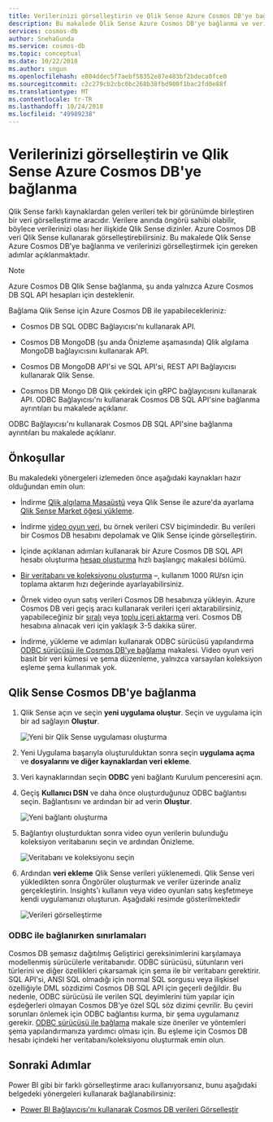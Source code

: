 ```yaml
---
title: Verilerinizi görselleştirin ve Qlik Sense Azure Cosmos DB'ye bağlama | Microsoft Docs
description: Bu makalede Qlik Sense Azure Cosmos DB'ye bağlanma ve verilerinizi görselleştirmek için gereken adımlar açıklanmaktadır.
services: cosmos-db
author: SnehaGunda
ms.service: cosmos-db
ms.topic: conceptual
ms.date: 10/22/2018
ms.author: sngun
ms.openlocfilehash: e804ddec5f7aebf58352e87e483bf2bdeca0fce0
ms.sourcegitcommit: c2c279cb2cbc0bc268b38fbd900f1bac2fd0e88f
ms.translationtype: MT
ms.contentlocale: tr-TR
ms.lasthandoff: 10/24/2018
ms.locfileid: "49989238"
---
```

# <a name="connect-qlik-sense-to-azure-cosmos-db-and-visualize-your-data"></a>Verilerinizi görselleştirin ve Qlik Sense Azure Cosmos DB'ye bağlanma

Qlik Sense farklı kaynaklardan gelen verileri tek bir görünümde birleştiren bir veri görselleştirme aracıdır. Verilere anında öngörü sahibi olabilir, böylece verilerinizi olası her ilişkide Qlik Sense dizinler. Azure Cosmos DB veri Qlik Sense kullanarak görselleştirebilirsiniz. Bu makalede Qlik Sense Azure Cosmos DB'ye bağlanma ve verilerinizi görselleştirmek için gereken adımlar açıklanmaktadır. 

> [!NOTE]
> Azure Cosmos DB Qlik Sense bağlanma, şu anda yalnızca Azure Cosmos DB SQL API hesapları için desteklenir.

Bağlama Qlik Sense için Azure Cosmos DB ile yapabilecekleriniz:

* Cosmos DB SQL ODBC Bağlayıcısı'nı kullanarak API.

* Cosmos DB MongoDB (şu anda Önizleme aşamasında) Qlik algılama MongoDB bağlayıcısını kullanarak API.

* Cosmos DB MongoDB API'si ve SQL API'si, REST API Bağlayıcısı kullanarak Qlik Sense.

* Cosmos DB Mongo DB Qlik çekirdek için gRPC bağlayıcısını kullanarak API.
ODBC Bağlayıcısı'nı kullanarak Cosmos DB SQL API'sine bağlanma ayrıntıları bu makalede açıklanır.

ODBC Bağlayıcısı'nı kullanarak Cosmos DB SQL API'sine bağlanma ayrıntıları bu makalede açıklanır.

## <a name="prerequisites"></a>Önkoşullar

Bu makaledeki yönergeleri izlemeden önce aşağıdaki kaynakları hazır olduğundan emin olun:

* İndirme [Qlik algılama Masaüstü](https://www.qlik.com/us/try-or-buy/download-qlik-sense) veya Qlik Sense ile azure'da ayarlama [Qlik Sense Market öğesi yükleme](https://azuremarketplace.microsoft.com/marketplace/apps/qlik.qlik-sense).

* İndirme [video oyun veri](https://www.kaggle.com/gregorut/videogamesales), bu örnek verileri CSV biçimindedir. Bu verileri bir Cosmos DB hesabını depolamak ve Qlik Sense içinde görselleştirin.

* İçinde açıklanan adımları kullanarak bir Azure Cosmos DB SQL API hesabı oluşturma [hesap oluşturma](create-sql-api-dotnet.md#create-a-database-account) hızlı başlangıç makalesi bölümü.

* [Bir veritabanı ve koleksiyonu oluşturma](create-sql-api-dotnet.md#add-a-collection) –, kullanım 1000 RU/sn için toplama aktarım hızı değerinde ayarlayabilirsiniz. 

* Örnek video oyun satış verileri Cosmos DB hesabınıza yükleyin. Azure Cosmos DB veri geçiş aracı kullanarak verileri içeri aktarabilirsiniz, yapabileceğiniz bir [sıralı](import-data.md#SQLSeqTarget) veya [toplu içeri aktarma](import-data.md#SQLBulkTarget) veri. Cosmos DB hesabına alınacak veri için yaklaşık 3-5 dakika sürer.

* İndirme, yükleme ve adımları kullanarak ODBC sürücüsü yapılandırma [ODBC sürücüsü ile Cosmos DB'ye bağlama](odbc-driver.md) makalesi. Video oyun veri basit bir veri kümesi ve şema düzenleme, yalnızca varsayılan koleksiyon eşleme şema kullanmak yok.

## <a name="connect-qlik-sense-to-cosmos-db"></a>Qlik Sense Cosmos DB'ye bağlanma

1. Qlik Sense açın ve seçin **yeni uygulama oluştur**. Seçin ve uygulama için bir ad sağlayın **Oluştur**.

   ![Yeni bir Qlik Sense uygulaması oluşturma](./media/visualize-qlik-sense/create-new-qlik-sense-app.png)

2. Yeni Uygulama başarıyla oluşturulduktan sonra seçin **uygulama açma** ve **dosyalarını ve diğer kaynaklardan veri ekleme**. 

3. Veri kaynaklarından seçin **ODBC** yeni bağlantı Kurulum penceresini açın. 

4. Geçiş **Kullanıcı DSN** ve daha önce oluşturduğunuz ODBC bağlantısı seçin. Bağlantısını ve ardından bir ad verin **Oluştur**. 

   ![Yeni bağlantı oluşturma](./media/visualize-qlik-sense/create-new-connection.png)

5. Bağlantıyı oluşturduktan sonra video oyun verilerin bulunduğu koleksiyon veritabanını seçin ve ardından Önizleme.

   ![Veritabanı ve koleksiyonu seçin](./media/visualize-qlik-sense/choose-database-and-collection.png) 

6. Ardından **veri ekleme** Qlik Sense verileri yüklenemedi. Qlik Sense veri yükledikten sonra Öngörüler oluşturmak ve veriler üzerinde analiz gerçekleştirin. Insights'ı kullanın veya video oyunları satış keşfetmeye kendi uygulamanızı oluşturun. Aşağıdaki resimde gösterilmektedir 

   ![Verileri görselleştirme](./media/visualize-qlik-sense/visualize-data.png)

### <a name="limitations-when-connecting-with-odbc"></a>ODBC ile bağlanırken sınırlamaları 

Cosmos DB şemasız dağıtılmış Geliştirici gereksinimlerini karşılamaya modellenmiş sürücülerle veritabanıdır. ODBC sürücüsü, sütunların veri türlerini ve diğer özellikleri çıkarsamak için şema ile bir veritabanı gerektirir. SQL API'si, ANSI SQL olmadığı için normal SQL sorgusu veya ilişkisel özelliğiyle DML sözdizimi Cosmos DB SQL API için geçerli değildir. Bu nedenle, ODBC sürücüsü ile verilen SQL deyimlerini tüm yapılar için eşdeğerleri olmayan Cosmos DB'ye özel SQL söz dizimi çevrilir. Bu çeviri sorunları önlemek için ODBC bağlantısı kurma, bir şema uygulamanız gerekir. [ODBC sürücüsü ile bağlama](odbc-driver.md) makale size öneriler ve yöntemleri şema yapılandırmanıza yardımcı olması için. Bu eşleme için Cosmos DB hesabı içindeki her veritabanı/koleksiyonu oluşturmak emin olun.

## <a name="next-steps"></a>Sonraki Adımlar

Power BI gibi bir farklı görselleştirme aracı kullanıyorsanız, bunu aşağıdaki belgedeki yönergeleri kullanarak bağlanabilirsiniz:

* [Power BI Bağlayıcısı'nı kullanarak Cosmos DB verileri Görselleştir](powerbi-visualize.md)
